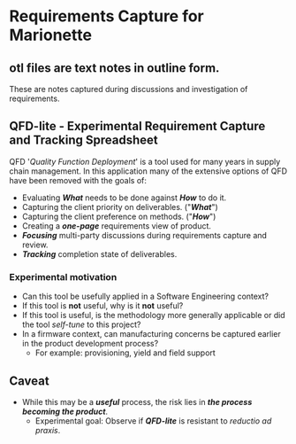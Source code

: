 
# Requirements Capture for Marionette

## otl files are text notes in outline form.

These are notes captured during discussions and investigation of requirements.

## QFD-lite - Experimental Requirement Capture and Tracking Spreadsheet

QFD '*Quality Function Deployment*' is a tool used for many years in supply chain management.
In this application many of the extensive options of QFD have been removed with the goals of:

* Evaluating  ***What*** needs to be done against ***How*** to do it.
* Capturing the client priority on deliverables. ("***What***")  
* Capturing the client preference on methods. ("***How***")
* Creating a ***one-page*** requirements view of product.
* ***Focusing*** multi-party discussions during requirements capture and review. 
* ***Tracking*** completion state of deliverables.

### Experimental motivation

* Can this tool be usefully applied in a Software Engineering context?
* If this tool is **not** useful, why is it **not** useful?
* If this tool is useful, is the methodology more generally applicable or did the tool *self-tune* to this project?
* In a firmware context, can manufacturing concerns be captured earlier in the product development process?
	* For example: provisioning, yield and field support

## Caveat

* While this may be a ***useful*** process, the risk lies in ***the process becoming the product***.
	* Experimental goal: Observe if ***QFD-lite*** is resistant to *reductio ad praxis*.


